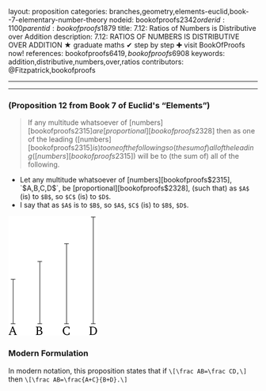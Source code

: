 layout: proposition
categories: branches,geometry,elements-euclid,book--7-elementary-number-theory
nodeid: bookofproofs$2342
orderid: 1100
parentid: bookofproofs$1879
title: 7.12: Ratios of Numbers is Distributive over Addition
description: 7.12: RATIOS OF NUMBERS IS DISTRIBUTIVE OVER ADDITION &#9733; graduate maths &#10004; step by step &#10010; visit BookOfProofs now!
references: bookofproofs$6419,bookofproofs$6908
keywords: addition,distributive,numbers,over,ratios
contributors: @Fitzpatrick,bookofproofs

---


---

### (Proposition 12 from Book 7 of Euclid's “Elements”)

> If any multitude whatsoever of [numbers][bookofproofs$2315] are [proportional][bookofproofs$2328] then as one of the leading ([numbers][bookofproofs$2315] is) to one of the following so (the sum of) all of the leading ([numbers][bookofproofs$2315]) will be to (the sum of) all of the following.

* Let any multitude whatsoever of [numbers][bookofproofs$2315], `$A$`, `$B$`, `$C$`, `$D$`, be [proportional][bookofproofs$2328], (such that) as `$A$` (is) to `$B$`, so `$C$` (is) to `$D$`.
* I say that as `$A$` is to `$B$`, so `$A$`, `$C$` (is) to `$B$`, `$D$`.


![fig12e](https://github.com/bookofproofs/bookofproofs.github.io/blob/main/_sources/_assets/images/euclid/Book07/fig12e.png?raw=true)



### Modern Formulation

In modern notation, this proposition states that if `\[\frac AB=\frac CD,\]` then `\[\frac AB=\frac{A+C}{B+D}.\]`

